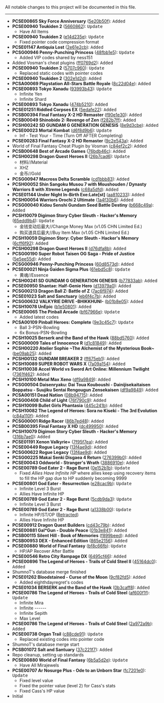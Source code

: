 All notable changes to this project will be documented in this file.
***	
* **PCSE00865 Sky Force Anniversary** ([5e20b50f](https://github.com/r0ah/vitacheat/commit/5e20b50fbe836122a136b6c0e6ed33877a340a17)): <kbd>Added</kbd>
* **PCSE00940 Toukiden 2** ([5660862](https://github.com/r0ah/vitacheat/commit/5660862dcb3f887a006c9bc760f11cbf111284fc)): <kbd>Update</kbd>
   * Have All Items
* **PCSE00940 Toukiden 2** ([e14d235e](https://github.com/r0ah/vitacheat/commit/e14d235e227aa71d942e2481d5f85bc05f4cefa9)): <kbd>Update</kbd>
   * Fixed pointer code compression format
* **PCSE01147 Antiquia Lost** ([2e61e2cb](https://github.com/r0ah/vitacheat/commit/2e61e2cb49bf894358f39ffb56a11478fe9f206c)): <kbd>Added</kbd>
* **PCSG00946 Penny-Punching Princess** ([48fbb1e5](https://github.com/r0ah/vitacheat/commit/48fbb1e57f08bb4ddb017952168153e3507e659a)): <kbd>Update</kbd>
   * Added VIP codes shared by ness151
* Added Vosman's cheat plugins ([ff0769d2](https://github.com/r0ah/vitacheat/commit/ff0769d2cb6485496305666dbcd3a26a41255843)): <kbd>Added</kbd>
* **PCSE00940 Toukiden 2** ([5707c960](https://github.com/r0ah/vitacheat/commit/5707c960e1b069a5e0b16f6dc99d10d96d2518bc)): <kbd>Update</kbd>
   * Replaced static codes with pointer codes
* **PCSE00940 Toukiden 2** ([302e1d2d](https://github.com/r0ah/vitacheat/commit/302e1d2d13566b0ba0ad3c81c4f4a6825f0a4604)): <kbd>Added</kbd>
* **PCSA00069 Playstation All-Stars Battle Royale** ([8c22d04e](https://github.com/r0ah/vitacheat/commit/8c22d04e5c66b3c89bea8bd18a562b4c40f29a8a)): <kbd>Added</kbd>
* **PCSE00893 Tokyo Xanadu** ([93993b43](https://github.com/r0ah/vitacheat/commit/93993b43560dabaf3c51c48ad180791c7469dd32)): <kbd>Update</kbd>
   * Infinite Yen
   * Infinite Shard
* **PCSE00893 Tokyo Xanadu** ([474b5210](https://github.com/r0ah/vitacheat/commit/474b5210d74773036819e0a630a68de79a1b5c3a)): <kbd>Added</kbd>
* **PCSE01251 Riddled Corpses EX** ([5edafe22](https://github.com/r0ah/vitacheat/commit/5edafe2207db393a1742eded9d0b55a4d30ce45c)): <kbd>Added</kbd>
* **PCSB00394 Final Fantasy X-2 HD Remaster** ([f90e1e30](https://github.com/r0ah/vitacheat/commit/f90e1e30fc50e3481ab45593f9f2217c939244a6)): <kbd>Added</kbd>
* **PCSB00049 Shinobido 2: Revenge of Zen** ([f282b7ff](https://github.com/r0ah/vitacheat/commit/f282b7ff9a6108b2004d81fa2e0143339c8cdd52)): <kbd>Added</kbd>
* **PCSH00242 SD GUNDAM G GENERATION GENESIS** ([8e9d3cbe](https://github.com/r0ah/vitacheat/commit/8e9d3cbed1217826bfc24441bfd0ccccdb6fa724)): <kbd>Added</kbd>
* **PCSE00023 Mortal Kombat** ([d6f8d9b6](https://github.com/r0ah/vitacheat/commit/d6f8d9b6ee73524acc734203ca516889661aae98)): <kbd>Update</kbd>
   * Inf - Test Your - Time (Turn Off AFTER Completing)
* **PCSE00283 Final Fantasy X-2 HD Remaster** ([9c2e543a](https://github.com/r0ah/vitacheat/commit/9c2e543a6a7f5af1734971499b23b26797cd5bde)): <kbd>Added</kbd>
* World of Final Fantasy Cheat Plugin by Vosman ([c84ef2c2](https://github.com/r0ah/vitacheat/commit/c84ef2c2e1d4b9aee928f1527cfd5558752a5042)): <kbd>Added</kbd>
* **PCSB00648 Best of Arcade Games** ([76bdb46c](https://github.com/r0ah/vitacheat/commit/76bdb46c150ffcd9d81b9be48537caaf24887d61)): <kbd>Added</kbd>
* **PCSH00298 Dragon Quest Heroes II** ([26b7cad6](https://github.com/r0ah/vitacheat/commit/26b7cad6a40bc57a2fc7d88749a02e8e87b132b4)): <kbd>Update</kbd>
   * 材料//Material
   * XHZ
   * 金币//Gold
* **PCSG00947 Macross Delta Scramble** ([cd1bbb83](https://github.com/r0ah/vitacheat/commit/cd1bbb83af9ac87979e971017c8b390c3cf68d79)): <kbd>Added</kbd>
* **PCSH00052 Shin Sangoku Musou 7 with Moushouden / Dynasty Warriors 8 with Xtreme Legends** ([c68a5dfd](https://github.com/r0ah/vitacheat/commit/c68a5dfde34b52341e99ca589ae44745d404dcee)): <kbd>Added</kbd>
* **PCSE01144 Under Night In-Birth Exe:Late[st]** ([aa810233](https://github.com/r0ah/vitacheat/commit/aa810233eae7140348d1c207aaa3b740854d7e88)): <kbd>Added</kbd>
* **PCSH00054 Warriors Orochi 2 Ultimate** ([1a4f30b6](https://github.com/r0ah/vitacheat/commit/1a4f30b60966c623b53d0d62a6927a9cb7d5e76e)): <kbd>Added</kbd>
* **PCSG00040 Kidou Senshi Gundam Seed Battle Destiny** ([b668c49a](https://github.com/r0ah/vitacheat/commit/b668c49a78457de92c30f1311ed900bb3102267c)): <kbd>Added</kbd>
* **PCSH10079 Digimon Story Cyber Sleuth - Hacker's Memory** ([65edd9b4](https://github.com/r0ah/vitacheat/commit/65edd9b4fe5de25330b8eed043d088a5f731d2c8)): <kbd>Update</kbd>
   * 金钱变动后最大//Change Money Max (v1.05 CHN Limited Ed.)
   * 购买道具后最大//Buy Item Max (v1.05 CHN Limited Ed.)
* **PCSH10059 Digimon Story: Cyber Sleuth - Hacker's Memory** ([6cff6f92](https://github.com/r0ah/vitacheat/commit/6cff6f9256c68269c92de0c7c4fa6e5869b60189)): <kbd>Added</kbd>
* **PCSH00298 Dragon Quest Heroes II** ([d76dfa8b](https://github.com/r0ah/vitacheat/commit/d76dfa8ba000dad1cee63db0122ab51296594d48)): <kbd>Added</kbd>
* **PCSG00190 Super Robot Taisen OG Saga - Pride of Justice** ([5e5ee55d](https://github.com/r0ah/vitacheat/commit/5e5ee55d7651521c25986907e8a265b695a625ad)): <kbd>Added</kbd>
* **PCSG00946 Penny-Punching Princess** ([60d8573d](https://github.com/r0ah/vitacheat/commit/60d8573d0e328c828d02da7af6abae4dbf493067)): <kbd>Added</kbd>
* **PCSE00021 Ninja Gaiden Sigma Plus** ([61ebd5c8](https://github.com/r0ah/vitacheat/commit/61ebd5c877f46e18e4479f7903cc620f1c3f8df6)): <kbd>Update</kbd>
   * 黄魂//Essence
* **PCSH00241 SD GUNDAM G GENERATION GENESIS** ([b77833ab](https://github.com/r0ah/vitacheat/commit/b77833ab0b10a2562aca5ce6eda4c09bbd30a354)): <kbd>Added</kbd>
* **PCSE00950 Shantae: Half-Genie Hero** ([d13979a0](https://github.com/r0ah/vitacheat/commit/d13979a03b73b5470208f0a5d8cca5b9b0a82d37)): <kbd>Added</kbd>
* **PCSG00213 Dragon Ball Z: Battle of Z** ([7ac6f974](https://github.com/r0ah/vitacheat/commit/7ac6f974b4847773585cba57ee02617ef2e54d18)): <kbd>Added</kbd>
* **PCSE01023 Salt and Sanctuary** ([eb6f4c7b](https://github.com/r0ah/vitacheat/commit/eb6f4c7bca9425e0bf2476454d5c2c3a7e613341)): <kbd>Added</kbd>
* **PCSG00632 VALKYRIE DRIVE -BHIKKHUNI-** ([b01b8e05](https://github.com/r0ah/vitacheat/commit/b01b8e05809b1230474a2646a4e5614561d476ad)): <kbd>Added</kbd>
* **PCSH10078 UnEpic** ([b1e50801](https://github.com/r0ah/vitacheat/commit/b1e50801eab6e23377627fca6ed62e9569a55d5d)): <kbd>Added</kbd>
* **PCSE00065 The Pinball Arcade** ([bf67966e](https://github.com/r0ah/vitacheat/commit/bf67966eebef1b5d4695b6316daa81e1bd4c8d23)): <kbd>Update</kbd>
   * Added latest codes
* **PCSA00109 Pinball Heroes: Complete** ([9e3c45c7](https://github.com/r0ah/vitacheat/commit/9e3c45c7885d98709101ac3605dfb18e52ad8451)): <kbd>Update</kbd>
   * Ball 3-PSN-Bowling
   * 6x Bonus-PSN-Bowling
* **PCSH10025 Berserk and the Band of the Hawk** ([88bd5760](https://github.com/r0ah/vitacheat/commit/88bd57602d7a3c9d8711131de6bee722456fdc24)): <kbd>Added</kbd>
* **PCSG00009 Tales of Innocence R** ([d1c81849](https://github.com/r0ah/vitacheat/commit/d1c81849e2538d43b1196ec1874874180b599e5b)): <kbd>Added</kbd>
* **PCSH00220 Atelier Sophie ~The Alchemist of the Mysterious Book~** ([be09ab25](https://github.com/r0ah/vitacheat/commit/be09ab257a0d2f38d46ad021c0e0babc49bf8973)): <kbd>Added</kbd>
* **PCSH00132 GUNDAM BREAKER 2** ([ff675eb1](https://github.com/r0ah/vitacheat/commit/ff675eb1e6109aa9ae8fafc751b19305898992ce)): <kbd>Added</kbd>
* **PCSH10089 SUPER ROBOT WARS X** ([7a09a154](https://github.com/r0ah/vitacheat/commit/7a09a154aa5cce735984e40e8fb5bdf7c1c4f7f3)): <kbd>Added</kbd>
* **PCSH10038 Accel World vs Sword Art Online: Millennium Twilight** ([7361f462](https://github.com/r0ah/vitacheat/commit/7361f462630a77425c1f236280af3a0f07e61ef7)): <kbd>Added</kbd>
* **PCSH10100 Metal Max Xeno** ([df9a9849](https://github.com/r0ah/vitacheat/commit/df9a9849537826a2ee5b6e0d92c23ed3a6be1cf1)): <kbd>Added</kbd>
* **PCSG00504 Daisenryaku: Dai Toua Kouboushi - Dainijisekaitaisen Boppatsu - Suujiku Sentai Rengougun Zensekaisen** ([df9a9849](https://github.com/r0ah/vitacheat/commit/df9a9849537826a2ee5b6e0d92c23ed3a6be1cf1)): <kbd>Added</kbd>
* **PCSA00151 Dead Nation** ([08b94715](https://github.com/r0ah/vitacheat/commit/08b9471516fb12a6d92030ed0892851d7f26c6d9)): <kbd>Added</kbd>
* **PCSG00408 Child of Light** ([76f790c9](https://github.com/r0ah/vitacheat/commit/76f790c971e8d0fe3f5191ff7daf2c5ff84bd93c)): <kbd>Added</kbd>
* **PCSH10099 Bullet Girls Phantasia** ([445c241b](https://github.com/r0ah/vitacheat/commit/445c241b51ef5f1648bb15ffdf8efd073b38f0a1)): <kbd>Added</kbd>
* **PCSH10082 The Legend of Heroes: Sora no Kiseki - The 3rd Evolution** ([c84a110f](https://github.com/r0ah/vitacheat/commit/c84a110f3e9d9474de4b9c0dd553e06eee35acb4)): <kbd>Added</kbd>
* **PCSG00001 Ridge Racer** ([86b7ed48](https://github.com/r0ah/vitacheat/commit/86b7ed48038b1c7f551768e943b71f018c44125a)): <kbd>Added</kbd>
* **PCSB00395 Final Fantasy X HD** ([dc499950](https://github.com/r0ah/vitacheat/commit/dc499950484fa6ab371713b246918aa84acb4add)): <kbd>Added</kbd>
* **PCSH10079 Digimon Story Cyber Sleuth - Hacker's Memory** ([316b7ae0](https://github.com/r0ah/vitacheat/commit/316b7ae01a4f42f27ea06821bf9e01cdca16717a)): <kbd>Added</kbd>
* **PCSE01191 Xenon Valkyrie+** ([7f95f7ea](https://github.com/r0ah/vitacheat/commit/7f95f7eaaa6aee98e0c625ea1781fd1d4ad48c8c)): <kbd>Added</kbd>
* **PCSE00449 Rogue Legacy** ([13f4ae9d](https://github.com/r0ah/vitacheat/commit/13f4ae9d2f402939d57cfaf25413c2f4214fbedc)): <kbd>Added</kbd>
* **PCSG00622 Rogue Legacy** ([13f4ae9d](https://github.com/r0ah/vitacheat/commit/13f4ae9d2f402939d57cfaf25413c2f4214fbedc)): <kbd>Added</kbd>
* **PCSG00225 Makai Senki Disgaea 4 Return** ([276399b0](https://github.com/r0ah/vitacheat/commit/276399b0691e43d12ee3d9f660a01f09bafef332)): <kbd>Added</kbd>
* **PCSE00043 Oddworld - Stranger's Wrath** ([3886910e](https://github.com/r0ah/vitacheat/commit/3886910e904aaaaf8522eb55c9a6b040cd4f2191)): <kbd>Added</kbd>
* **PCSE00789 God Eater 2 - Rage Burst** ([0e152b1b](https://github.com/r0ah/vitacheat/commit/0e152b1b1a25469f28214062f2f02309107c4ec2)): <kbd>Update</kbd>
   * Fixed _Allies Have Infinite HP_ where allies keep using recovery items to fill the HP gap due to HP suddenly becoming 9999
* **PCSE00801 God Eater - Resurrection** ([e28cac9b](https://github.com/r0ah/vitacheat/commit/e28cac9bcbdbad052bd732da5c4368d931635c85)): <kbd>Update</kbd>
   * Infinite Level 3 Burst
   * Allies Have Infinite HP
* **PCSE00789 God Eater 2 - Rage Burst** ([5cdb9da3](https://github.com/r0ah/vitacheat/commit/5cdb9da384d1d7d08d9d0ae5316f5830cfa927bc)): <kbd>Update</kbd>
   * Infinite Level 3 Burst
* **PCSE00789 God Eater 2 - Rage Burst** ([a1338b00](https://github.com/r0ah/vitacheat/commit/a1338b004cffc113de707782b52f3b755d395cc1)): <kbd>Update</kbd>
   * Infinite HP/ST/OP ([Retracted](https://github.com/r0ah/vitacheat/commit/6ff641c937365cab80407fc78600bdeeb4c6c20d))
   * Allies Have Infinite HP
* **PCSE00912 Dragon Quest Builders** ([cd43c79b](https://github.com/r0ah/vitacheat/commit/cd43c79bf32d3caee339c28ef0f63c5483372858)): <kbd>Added</kbd>
* **PCSE00881 Gal*Gun - Double Peace** ([01b3e841](https://github.com/r0ah/vitacheat/commit/01b3e841bbce7a8e711162d7e03909e28868102c)): <kbd>Added</kbd>
* **PCSB00115 Silent Hill - Book of Memories** ([f899beed](https://github.com/r0ah/vitacheat/commit/f899beed35393371dd02e2bef7d6edc579410312)): <kbd>Added</kbd>
* **PCSB00953 DEX - Enhanced Edition** ([865e2156](https://github.com/r0ah/vitacheat/commit/865e21566040d77e2cdea1de82ae7edfd3cf6c97)): <kbd>Added</kbd>
* **PCSE00880 World of Final Fantasy** ([bf8c66fb](https://github.com/r0ah/vitacheat/commit/bf8c66fb5ba7417b102517d10e1e6927f16da81e)): <kbd>Update</kbd>
   * HP/AP Recover After Battle
* **PCSE00546 Retro City Rampage DX** ([6495cf46](https://github.com/r0ah/vitacheat/commit/6495cf46cfbbb3273d3d62581423efe649920449)): <kbd>Added</kbd>
* **PCSE00896 The Legend of Heroes - Trails of Cold Steel II** ([45164dc0](https://github.com/r0ah/vitacheat/commit/45164dc0e91b7b0fa8da08b368680d25c8aae0a2)): <kbd>Added</kbd>
* ShumnoT's database merge finished
* **PCSE01262 Bloodstained - Curse of the Moon** ([9cf82fd5](https://github.com/r0ah/vitacheat/commit/9cf82fd519bcc5a4c51fa4cb987f3eb266d1b5fd)): <kbd>Added</kbd>
   * Added eighthdayregret's codes
* **PCSE01034 BERSERK and the Band of the Hawk** ([0b3caff8](https://github.com/r0ah/vitacheat/commit/0b3caff8d647395154f2b56556bb70affcfa2c63)): <kbd>Added</kbd>
* **PCSE00786 The Legend of Heroes - Trails of Cold Steel** ([af600f1f](https://github.com/r0ah/vitacheat/commit/af600f1f116f0fd412cd58af01a0ee956d2a2554)): <kbd>Update</kbd>
   * Infinite Mira
   * Infinite ------
   * Infinite Sepith
   * Max Level
* **PCSE00786 The Legend of Heroes - Trails of Cold Steel** ([2a972a9b](https://github.com/r0ah/vitacheat/commit/2a972a9b1c5dfcf623d3ea5ddd845e54754d7ea2)): <kbd>Added</kbd>
* **PCSE00738 Organ Trail** ([c88cde91](https://github.com/r0ah/vitacheat/commit/c88cde91d078d5bb47eba72d635704a414ab7494)): <kbd>Update</kbd>
   * Replaced existing codes into pointer code
* ShumnoT's database merge start
* **PCSB01072 Salt and Santuary** ([37c221f7](https://github.com/r0ah/vitacheat/commit/37c221f7f2f53abb9695a7d516845c05871356ac)): <kbd>Added</kbd>
* Repo cleanup, setting up standards
* **PCSE00880 World of Final Fantasy** ([6b5a5d2e](https://github.com/r0ah/vitacheat/commit/6b5a5d2ebead2e3ab6fd3999e6f292f7c5da9cf8)): <kbd>Update</kbd>
   * Have All Mirajewels
* **PCSE00707 Ar Nosurge Plus - Ode to an Unborn Star** ([fc7201e0](https://github.com/r0ah/vitacheat/commit/fc7201e0f6ed10748a073c4c945c10bb4d6d0a15)): <kbd>Update</kbd>
   * Fixed level value
   * Fixed the pointer value (level 2) for Cass's stats
   * Fixed Cass's HP value
* Initial